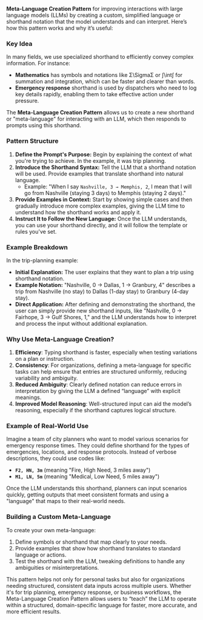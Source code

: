 **Meta-Language Creation Pattern** for improving interactions with large language models (LLMs) by creating a custom, simplified language or shorthand notation that the model understands and can interpret. Here’s how this pattern works and why it’s useful:

### Key Idea

In many fields, we use specialized shorthand to efficiently convey complex information. For instance:

- **Mathematics** has symbols and notations like Σ\SigmaΣ or ∫\int∫ for summation and integration, which can be faster and clearer than words.
- **Emergency response** shorthand is used by dispatchers who need to log key details rapidly, enabling them to take effective action under pressure.

The **Meta-Language Creation Pattern** allows us to create a new shorthand or "meta-language" for interacting with an LLM, which then responds to prompts using this shorthand.

### Pattern Structure

1. **Define the Prompt's Purpose:** Begin by explaining the context of what you're trying to achieve. In the example, it was trip planning.
2. **Introduce the Shorthand Syntax:** Tell the LLM that a shorthand notation will be used. Provide examples that translate shorthand into natural language.
    - Example: "When I say `Nashville, 3 → Memphis, 2`, I mean that I will go from Nashville (staying 3 days) to Memphis (staying 2 days)."
3. **Provide Examples in Context:** Start by showing simple cases and then gradually introduce more complex examples, giving the LLM time to understand how the shorthand works and apply it.
4. **Instruct It to Follow the New Language:** Once the LLM understands, you can use your shorthand directly, and it will follow the template or rules you've set.

### Example Breakdown

In the trip-planning example:

- **Initial Explanation:** The user explains that they want to plan a trip using shorthand notation.
- **Example Notation:** "Nashville, 0 → Dallas, 1 → Granbury, 4" describes a trip from Nashville (no stay) to Dallas (1-day stay) to Granbury (4-day stay).
- **Direct Application:** After defining and demonstrating the shorthand, the user can simply provide new shorthand inputs, like "Nashville, 0 → Fairhope, 3 → Gulf Shores, 1," and the LLM understands how to interpret and process the input without additional explanation.

### Why Use Meta-Language Creation?

1. **Efficiency**: Typing shorthand is faster, especially when testing variations on a plan or instruction.
2. **Consistency**: For organizations, defining a meta-language for specific tasks can help ensure that entries are structured uniformly, reducing variability and ambiguity.
3. **Reduced Ambiguity**: Clearly defined notation can reduce errors in interpretation by giving the LLM a defined “language” with explicit meanings.
4. **Improved Model Reasoning**: Well-structured input can aid the model’s reasoning, especially if the shorthand captures logical structure.

### Example of Real-World Use

Imagine a team of city planners who want to model various scenarios for emergency response times. They could define shorthand for the types of emergencies, locations, and response protocols. Instead of verbose descriptions, they could use codes like:

- **`F2, HN, 3m`** (meaning "Fire, High Need, 3 miles away")
- **`M1, LN, 5m`** (meaning "Medical, Low Need, 5 miles away")

Once the LLM understands this shorthand, planners can input scenarios quickly, getting outputs that meet consistent formats and using a "language" that maps to their real-world needs.

### Building a Custom Meta-Language

To create your own meta-language:

1. Define symbols or shorthand that map clearly to your needs.
2. Provide examples that show how shorthand translates to standard language or actions.
3. Test the shorthand with the LLM, tweaking definitions to handle any ambiguities or misinterpretations.

This pattern helps not only for personal tasks but also for organizations needing structured, consistent data inputs across multiple users. Whether it's for trip planning, emergency response, or business workflows, the Meta-Language Creation Pattern allows users to “teach” the LLM to operate within a structured, domain-specific language for faster, more accurate, and more efficient results.